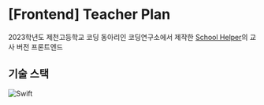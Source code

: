 # [Frontend] Teacher Plan
2023학년도 제천고등학교 코딩 동아리인 코딩연구소에서 제작한 [School Helper](https://github.com/School-Helper-ioloolo/School-Helper-Backend)의 교사 버전 프론트엔드

## 기술 스택
![Swift](https://img.shields.io/badge/swift-F54A2A?style=for-the-badge&logo=swift&logoColor=white)
